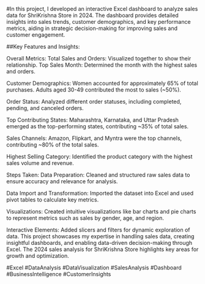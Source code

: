 #In this project, I developed an interactive Excel dashboard to analyze sales data for ShriKrishna Store in 2024. The dashboard provides detailed insights into sales trends, customer demographics, and key performance metrics, aiding in strategic decision-making for improving sales and customer engagement.

##Key Features and Insights:

Overall Metrics:
Total Sales and Orders: Visualized together to show their relationship.
Top Sales Month: Determined the month with the highest sales and orders.

Customer Demographics:
Women accounted for approximately 65% of total purchases.
Adults aged 30-49 contributed the most to sales (~50%).

Order Status:
Analyzed different order statuses, including completed, pending, and canceled orders.

Top Contributing States:
Maharashtra, Karnataka, and Uttar Pradesh emerged as the top-performing states, contributing ~35% of total sales.

Sales Channels:
Amazon, Flipkart, and Myntra were the top channels, contributing ~80% of the total sales.

Highest Selling Category:
Identified the product category with the highest sales volume and revenue.

Steps Taken:
Data Preparation:
Cleaned and structured raw sales data to ensure accuracy and relevance for analysis.

Data Import and Transformation:
Imported the dataset into Excel and used pivot tables to calculate key metrics.

Visualizations:
Created intuitive visualizations like bar charts and pie charts to represent metrics such as sales by gender, age, and region.

Interactive Elements:
Added slicers and filters for dynamic exploration of data.
This project showcases my expertise in handling sales data, creating insightful dashboards, and enabling data-driven decision-making through Excel. The 2024 sales analysis for ShriKrishna Store highlights key areas for growth and optimization.

#Excel #DataAnalysis #DataVisualization #SalesAnalysis #Dashboard #BusinessIntelligence #CustomerInsights
